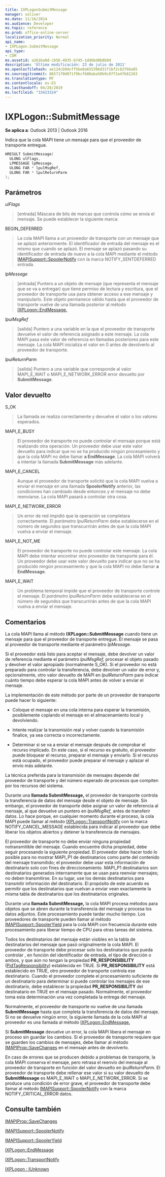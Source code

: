 ```yaml
---
title: IXPLogonSubmitMessage
manager: soliver
ms.date: 11/16/2014
ms.audience: Developer
ms.topic: reference
ms.prod: office-online-server
localization_priority: Normal
api_name:
- IXPLogon.SubmitMessage
api_type:
- COM
ms.assetid: a261ba0d-cb56-4935-b745-1d4bbd0b8b9d
description: 'Última modificación: 23 de julio de 2011'
ms.openlocfilehash: ae124cb94cff5be0a655386d31f1bf2c82f66a85
ms.sourcegitcommit: 8657170d071f9bcf680aba50b9c07f2a4fb82283
ms.translationtype: MT
ms.contentlocale: es-ES
ms.lasthandoff: 04/28/2019
ms.locfileid: "33423324"
---
```

# <a name="ixplogonsubmitmessage"></a>IXPLogon::SubmitMessage

  
  
**Se aplica a**: Outlook 2013 | Outlook 2016 
  
Indica que la cola MAPI tiene un mensaje para que el proveedor de transporte entregue.
  
```cpp
HRESULT SubmitMessage(
  ULONG ulFlags,
  LPMESSAGE lpMessage,
  ULONG FAR * lpulMsgRef,
  ULONG FAR * lpulReturnParm
);
```

## <a name="parameters"></a>Parámetros

 _ulFlags_
  
> [entrada] Máscara de bits de marcas que controla cómo se envía el mensaje. Se puede establecer la siguiente marca:
    
BEGIN_DEFERRED 
  
> La cola MAPI llama a un proveedor de transporte con un mensaje que se aplazó anteriormente. El identificador de entrada del mensaje es el mismo que cuando se aplazó. El mensaje se aplazó pasando su identificador de entrada de nuevo a la cola MAPI mediante el método [IMAPISupport::SpoolerNotify](imapisupport-spoolernotify.md) con la marca NOTIFY_SENTDEFERRED entrada. 
    
 _lpMessage_
  
> [entrada] Puntero a un objeto de mensaje (que representa el mensaje que se va a entregar) que tiene permiso de lectura y escritura, que el proveedor de transporte usa para obtener acceso a ese mensaje y manipularlo. Este objeto permanece válido hasta que el proveedor de transporte vuelve de una llamada posterior al método [IXPLogon::EndMessage.](ixplogon-endmessage.md) 
    
 _lpulMsgRef_
  
> [salida] Puntero a una variable en la que el proveedor de transporte devuelve el valor de referencia asignado a este mensaje. La cola MAPI pasa este valor de referencia en llamadas posteriores para este mensaje. La cola MAPI inicializa el valor en 0 antes de devolverlo al proveedor de transporte.
    
 _lpulReturnParm_
  
> [salida] Puntero a una variable que corresponde al valor MAPI_E_WAIT o MAPI_E_NETWORK_ERROR error devuelto por **SubmitMessage**.
    
## <a name="return-value"></a>Valor devuelto

S_OK 
  
> La llamada se realiza correctamente y devuelve el valor o los valores esperados.
    
MAPI_E_BUSY 
  
> El proveedor de transporte no puede controlar el mensaje porque está realizando otra operación. Un proveedor debe usar este valor devuelto para indicar que no se ha producido ningún procesamiento y que la cola MAPI no debe llamar **a EndMessage**. La cola MAPI volverá a intentar la llamada **SubmitMessage** más adelante. 
    
MAPI_E_CANCEL 
  
> Aunque el proveedor de transporte solicitó que la cola MAPI vuelva a enviar el mensaje en una llamada **SpoolerNotify** anterior, las condiciones han cambiado desde entonces y el mensaje no debe reenviarse. La cola MAPI pasará a controlar otra cosa. 
    
MAPI_E_NETWORK_ERROR 
  
> Un error de red impidió que la operación se completara correctamente. El  _parámetro lpulReturnParm_ debe establecerse en el número de segundos que transcurrirán antes de que la cola MAPI vuelva a enviar el mensaje. 
    
MAPI_E_NOT_ME 
  
> El proveedor de transporte no puede controlar este mensaje. La cola MAPI debe intentar encontrar otro proveedor de transporte para él. Un proveedor debe usar este valor devuelto para indicar que no se ha producido ningún procesamiento y que la cola MAPI no debe llamar **a EndMessage**.
    
MAPI_E_WAIT 
  
> Un problema temporal impide que el proveedor de transporte controle el mensaje. El  _parámetro lpulReturnParm_ debe establecerse en el número de segundos que transcurrirán antes de que la cola MAPI vuelva a enviar el mensaje. 
    
## <a name="remarks"></a>Comentarios

La cola MAPI llama al método **IXPLogon::SubmitMessage** cuando tiene un mensaje para que el proveedor de transporte entregue. El mensaje se pasa al proveedor de transporte mediante el parámetro _lpMessage._ 
  
Si el proveedor está listo para aceptar el mensaje, debe devolver un valor de referencia mediante el parámetro  _lpulMsgRef,_ procesar el objeto pasado y devolver el valor apropiado (normalmente S_OK). Si el proveedor no está preparado para controlar la transferencia, debe devolver un valor de error y, opcionalmente, otro valor devuelto de MAPI en  _lpulReturnParm_ para indicar cuánto tiempo debe esperar la cola MAPI antes de volver a enviar el mensaje. 
  
La implementación de este método por parte de un proveedor de transporte puede hacer lo siguiente:
  
- Coloque el mensaje en una cola interna para esperar la transmisión, posiblemente copiando el mensaje en el almacenamiento local y devolviendo.
    
- Intente realizar la transmisión real y volver cuando la transmisión finalice, ya sea correcta o incorrectamente.
    
- Determinar si se va a enviar el mensaje después de comprobar el recurso implicado. En este caso, si el recurso es gratuito, el proveedor puede bloquear el recurso, preparar el mensaje y enviarlo. Si el recurso está ocupado, el proveedor puede preparar el mensaje y aplazar el envío más adelante.
    
La técnica preferida para la transmisión de mensajes depende del proveedor de transporte y del número esperado de procesos que compiten por los recursos del sistema. 
  
Durante una **llamada SubmitMessage,** el proveedor de transporte controla la transferencia de datos del mensaje desde el objeto de mensaje. Sin embargo, el proveedor de transporte debe asignar un valor de referencia al mensaje, al que devuelve un puntero en  _lpulMsgRef_, antes de transferir datos. Lo hace porque, en cualquier momento durante el proceso, la cola MAPI puede llamar al método [IXPLogon::TransportNotify](ixplogon-transportnotify.md) con la marca NOTIFY_CANCEL_MESSAGE establecida para indicar al proveedor que debe liberar los objetos abiertos y detener la transferencia de mensajes. 
  
El proveedor de transporte no debe enviar ninguna propiedad notransmitible del mensaje. Cuando encuentre dicha propiedad, debe seguir procesando la siguiente propiedad. El proveedor debe hacer todo lo posible para no mostrar MAPI_P1 de destinatarios como parte del contenido del mensaje transmitido; el proveedor debe usar esta información de destinatario solo con fines de direccionamiento. MAPI_P1 destinatarios son destinatarios generados internamente que se usan para reenviar mensajes; no deben transmitirse. En su lugar, use los demás destinatarios para transmitir información del destinatario. El propósito de este acuerdo es permitir que los destinatarios que vuelvan a enviar vean exactamente la misma tabla de destinatarios que los destinatarios originales.
  
Durante una **llamada SubmitMessage,** la cola MAPI procesa métodos para objetos que se abren durante la transferencia del mensaje y procesa los datos adjuntos. Este procesamiento puede tardar mucho tiempo. Los proveedores de transporte pueden llamar al método [IMAPISupport::SpoolerYield](imapisupport-spooleryield.md) para la cola MAPI con frecuencia durante este procesamiento para liberar tiempo de CPU para otras tareas del sistema. 
  
Todos los destinatarios del mensaje están visibles en la tabla de destinatarios del mensaje que pasó originalmente la cola MAPI. El proveedor de transporte debe procesar solo los destinatarios que pueda controlar , en función del identificador de entrada, el tipo de dirección o ambos, y que aún no tengan la propiedad **PR_RESPONSIBILITY** ([PidTagResponsibility](pidtagresponsibility-canonical-property.md)) establecida en TRUE. Si **PR_RESPONSIBILITY** está establecido en TRUE, otro proveedor de transporte controla ese destinatario. Cuando el proveedor complete el procesamiento suficiente de un destinatario para determinar si puede controlar los mensajes de ese destinatario, debe establecer la propiedad **PR_RESPONSIBILITY** del destinatario en TRUE en el mensaje pasado. Normalmente, el proveedor toma esta determinación una vez completada la entrega del mensaje. 
  
Normalmente, el proveedor de transporte no vuelve de una llamada **SubmitMessage** hasta que completa la transferencia de datos del mensaje. Si no se devuelve ningún error, la siguiente llamada de la cola MAPI al proveedor es una llamada al método [IXPLogon::EndMessage.](ixplogon-endmessage.md) 
  
Si **SubmitMessage** devuelve un error, la cola MAPI libera el mensaje en proceso sin guardar los cambios. Si el proveedor de transporte requiere que se guarden los cambios de mensajes, debe llamar al método [IMAPIProp::SaveChanges](imapiprop-savechanges.md) en el mensaje antes de devolverlo. 
  
En caso de errores que se producen debido a problemas de transporte, la cola MAPI conserva el mensaje, pero retrasa el reenvío del mensaje al proveedor de transporte en función del valor devuelto en  _lpulReturnParm_. El proveedor de transporte debe rellenar ese valor si su valor devuelto de **SubmitMessage** es MAPI_E_WAIT o MAPI_E_NETWORK_ERROR. Si se produce una condición de error grave, el proveedor de transporte debe llamar al método [IMAPISupport::SpoolerNotify](imapisupport-spoolernotify.md) con la marca NOTIFY_CRITICAL_ERROR datos. 
  
## <a name="see-also"></a>Consulte también



[IMAPIProp::SaveChanges](imapiprop-savechanges.md)
  
[IMAPISupport::SpoolerNotify](imapisupport-spoolernotify.md)
  
[IMAPISupport::SpoolerYield](imapisupport-spooleryield.md)
  
[IXPLogon::EndMessage](ixplogon-endmessage.md)
  
[IXPLogon::TransportNotify](ixplogon-transportnotify.md)
  
[IXPLogon : IUnknown](ixplogoniunknown.md)

